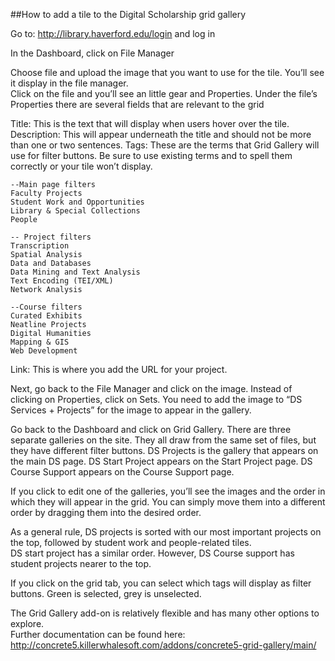 ##How to add a tile to the Digital Scholarship grid gallery

Go to: http://library.haverford.edu/login and log in 

In the Dashboard, click on File Manager

Choose file and upload the image that you want to use for the tile.  You’ll see it display in the file manager.  
Click on the file and you’ll see an little gear and Properties. 
Under the file’s Properties there are several fields that are relevant to the grid

Title: This is the text that will display when users hover over the tile.
Description: This will appear underneath the title and should not be more than one or two sentences.
Tags:  These are the terms that Grid Gallery will  use for filter buttons.  Be sure to use existing terms and to spell them correctly or your tile won’t display.   

	--Main page filters
	Faculty Projects
	Student Work and Opportunities
	Library & Special Collections
	People 

	-- Project filters
	Transcription
	Spatial Analysis
	Data and Databases
	Data Mining and Text Analysis
	Text Encoding (TEI/XML) 
	Network Analysis

	--Course filters
	Curated Exhibits
	Neatline Projects
	Digital Humanities
	Mapping & GIS
	Web Development

Link: This is where you add the URL for your project.  

Next, go back to the File Manager and click on the image.  Instead of clicking on Properties, click on Sets.  You need to add the image to  “DS Services + Projects” for the image to appear in the gallery. 

Go back to the Dashboard and click on Grid Gallery.  There are three separate galleries on the site.  They all draw from the same set of files, but they have different filter buttons. 
	DS Projects is the gallery that appears on the main DS page. 
	DS Start Project appears on the Start Project page.
	DS Course Support appears on the Course Support page. 

If you click to edit one of the galleries, you’ll see the images and the order in which they will appear in the grid.  You can simply move them into a different order by dragging them into the desired order. 

As a general rule, DS projects is sorted with our most important projects on the top, followed by student work and people-related tiles.  
DS start project has a similar order.  However, DS Course support has student projects nearer to the top.

If you click on the grid tab, you can select which tags will display as filter buttons.  Green is selected, grey is unselected. 

The Grid Gallery add-on is relatively flexible and has many other options to explore.  
Further documentation can be found here: http://concrete5.killerwhalesoft.com/addons/concrete5-grid-gallery/main/

